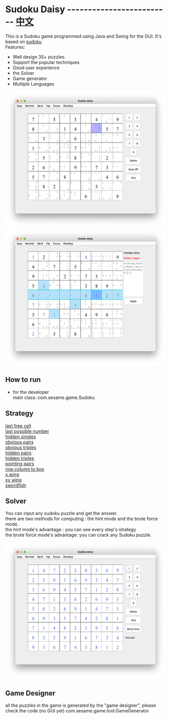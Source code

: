 # Sudoku Daisy           -------------------------      [中文](https://github.com/sesamegu/sudoku/blob/main/README_CN.md)              
This is a Sudoku game programmed using Java and Swing for the GUI. It's based on [sudoku](https://github.com/mattnenterprise/Sudoku)     
Features:
* Well design 35+ puzzles.
* Support the popular techniques 
* Good user experience 
* the Solver
* Game generator
* Multiple Languages     


<img src="docs/picture/index_EN.png" width="550" height="430" >   
<img src="docs/picture/hidden_singles_row_EN.png" width="550" height="430" >   

## How to run
* for the developer     
   main class: com.sesame.game.Sudoku

## Strategy
[last free cell](https://github.com/sesamegu/sudoku/blob/main/docs/last_free_cell_EN.md)       
[last possible number](https://github.com/sesamegu/sudoku/blob/main/docs/last_possible_number_EN.md)          
[hidden singles](https://github.com/sesamegu/sudoku/blob/main/docs/hidden_singles_EN.md)      
[obvious pairs](https://github.com/sesamegu/sudoku/blob/main/docs/obvious_pairs_EN.md)      
[obvious triples](https://github.com/sesamegu/sudoku/blob/main/docs/obvious_triples_EN.md)      
[hidden pairs](https://github.com/sesamegu/sudoku/blob/main/docs/hidden_pairs_EN.md)      
[hidden triples](https://github.com/sesamegu/sudoku/blob/main/docs/hidden_triples_EN.md)      
[pointing pairs](https://github.com/sesamegu/sudoku/blob/main/docs/pointing_pairs_EN.md)      
[row column to box](https://github.com/sesamegu/sudoku/blob/main/docs/row_column_to_box_EN.md)       
[x wing](https://github.com/sesamegu/sudoku/blob/main/docs/x_wing_EN.md)      
[xy wing](https://github.com/sesamegu/sudoku/blob/main/docs/xy_wing_EN.md)      
[swordfish](https://github.com/sesamegu/sudoku/blob/main/docs/swordfish_EN.md)      

## Solver
You can input any sudoku puzzle and get the answer.      
there are two methods for computing : the hint mode and the brute force mode.        
the hint mode's advantage : you can see every step's strategy       
the brute force mode's advantage: you can crack any Sudoku puzzle.       

<img src="docs/picture/brute_force_EN.png" width="550" height="430" >   

## Game Designer
all the puzzles in the game is generated by the "game designer", please check the code (no GUI yet)
      com.sesame.game.tool.GameGenerator
